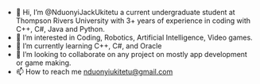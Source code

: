 - 👋 Hi, I’m @NduonyiJackUkitetu a current undergraduate student at Thompson Rivers University with 3+ years of experience in coding with C++, C#, Java and Python. 
- 👀 I’m interested in Coding, Robotics, Artificial Intelligence, Video games.
- 🌱 I’m currently learning C++, C#, and Oracle
- 💞️ I’m looking to collaborate on any project on mostly app development or game making.
- 📫 How to reach me nduonyiukitetu@gmail.com

<!---
NduonyiJackUkitetu/NduonyiJackUkitetu is a ✨ special ✨ repository because its `README.md` (this file) appears on your GitHub profile.
You can click the Preview link to take a look at your changes.
--->
